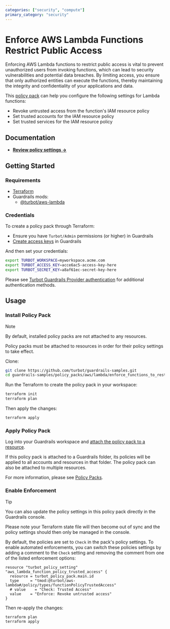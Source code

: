 ```yaml
---
categories: ["security", "compute"]
primary_category: "security"
---
```


# Enforce AWS Lambda Functions Restrict Public Access

Enforcing AWS Lambda functions to restrict public access is vital to prevent unauthorized users from invoking functions, which can lead to security vulnerabilities and potential data breaches. By limiting access, you ensure that only authorized entities can execute the functions, thereby maintaining the integrity and confidentiality of your applications and data.

This [policy pack](https://turbot.com/guardrails/docs/concepts/policy-packs) can help you configure the following settings for Lambda functions:

- Revoke untrusted access from the function's IAM resource policy
- Set trusted accounts for the IAM resource policy
- Set trusted services for the IAM resource policy

## Documentation

- **[Review policy settings →](https://hub.guardrails.turbot.com/policy-packs/aws_lambda_enforce_functions_to_restrict_public_access/settings)**

## Getting Started

### Requirements

- [Terraform](https://developer.hashicorp.com/terraform/install)
- Guardrails mods:
  - [@turbot/aws-lambda](https://hub.guardrails.turbot.com/mods/aws/mods/aws-lambda)

### Credentials

To create a policy pack through Terraform:

- Ensure you have `Turbot/Admin` permissions (or higher) in Guardrails
- [Create access keys](https://turbot.com/guardrails/docs/guides/iam/access-keys#generate-a-new-guardrails-api-access-key) in Guardrails

And then set your credentials:

```sh
export TURBOT_WORKSPACE=myworkspace.acme.com
export TURBOT_ACCESS_KEY=acce6ac5-access-key-here
export TURBOT_SECRET_KEY=a8af61ec-secret-key-here
```

Please see [Turbot Guardrails Provider authentication](https://registry.terraform.io/providers/turbot/turbot/latest/docs#authentication) for additional authentication methods.

## Usage

### Install Policy Pack

> [!NOTE]
> By default, installed policy packs are not attached to any resources.
>
> Policy packs must be attached to resources in order for their policy settings to take effect.

Clone:

```sh
git clone https://github.com/turbot/guardrails-samples.git
cd guardrails-samples/policy_packs/aws/lambda/enforce_functions_to_restrict_public_access
```

Run the Terraform to create the policy pack in your workspace:

```sh
terraform init
terraform plan
```

Then apply the changes:

```sh
terraform apply
```

### Apply Policy Pack

Log into your Guardrails workspace and [attach the policy pack to a resource](https://turbot.com/guardrails/docs/guides/policy-packs#attach-a-policy-pack-to-a-resource).

If this policy pack is attached to a Guardrails folder, its policies will be applied to all accounts and resources in that folder. The policy pack can also be attached to multiple resources.

For more information, please see [Policy Packs](https://turbot.com/guardrails/docs/concepts/policy-packs).

### Enable Enforcement

> [!TIP]
> You can also update the policy settings in this policy pack directly in the Guardrails console.
>
> Please note your Terraform state file will then become out of sync and the policy settings should then only be managed in the console.

By default, the policies are set to `Check` in the pack's policy settings. To enable automated enforcements, you can switch these policies settings by adding a comment to the `Check` setting and removing the comment from one of the listed enforcement options:

```hcl
resource "turbot_policy_setting" "aws_lambda_function_policy_trusted_access" {
  resource = turbot_policy_pack.main.id
  type     = "tmod:@turbot/aws-lambda#/policy/types/functionPolicyTrustedAccess"
  # value    = "Check: Trusted Access"
  value    = "Enforce: Revoke untrusted access"
}
```

Then re-apply the changes:

```sh
terraform plan
terraform apply
```
